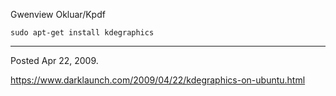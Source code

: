 Gwenview
Okluar/Kpdf

```
sudo apt-get install kdegraphics
```

---

Posted Apr 22, 2009.

https://www.darklaunch.com/2009/04/22/kdegraphics-on-ubuntu.html